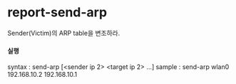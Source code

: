 # report-send-arp

Sender(Victim)의 ARP table을 변조하라.

#### 실행
syntax : send-arp <interface> <sender ip> <target ip> [<sender ip 2> <target ip 2> ...]
sample : send-arp wlan0 192.168.10.2 192.168.10.1
